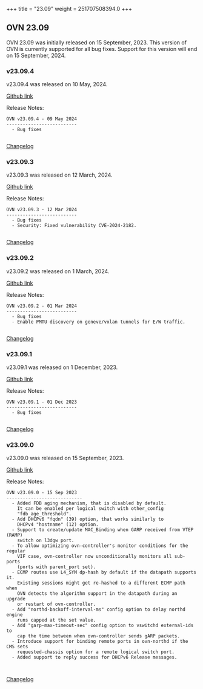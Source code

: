 +++
title = "23.09"
weight = 251707508394.0
+++

## OVN 23.09 

OVN 23.09 was initially released on 15 September, 2023. 
This version of OVN is currently supported for all bug fixes. 
Support for this version will end on 15 September, 2024. 

### v23.09.4
v23.09.4 was released on 10 May, 2024.

[Github link](https://github.com/ovn-org/ovn/releases/tag/v23.09.4)

Release Notes:
```
OVN v23.09.4 - 09 May 2024
--------------------------
  - Bug fixes


```
[Changelog](../changelog_v23.09.4)

### v23.09.3
v23.09.3 was released on 12 March, 2024.

[Github link](https://github.com/ovn-org/ovn/releases/tag/v23.09.3)

Release Notes:
```
OVN v23.09.3 - 12 Mar 2024
--------------------------
  - Bug fixes
  - Security: Fixed vulnerability CVE-2024-2182.


```
[Changelog](../changelog_v23.09.3)

### v23.09.2
v23.09.2 was released on 1 March, 2024.

[Github link](https://github.com/ovn-org/ovn/releases/tag/v23.09.2)

Release Notes:
```
OVN v23.09.2 - 01 Mar 2024
--------------------------
  - Bug fixes
  - Enable PMTU discovery on geneve/vxlan tunnels for E/W traffic.


```
[Changelog](../changelog_v23.09.2)

### v23.09.1
v23.09.1 was released on 1 December, 2023.

[Github link](https://github.com/ovn-org/ovn/releases/tag/v23.09.1)

Release Notes:
```
OVN v23.09.1 - 01 Dec 2023
--------------------------
  - Bug fixes


```
[Changelog](../changelog_v23.09.1)

### v23.09.0
v23.09.0 was released on 15 September, 2023.

[Github link](https://github.com/ovn-org/ovn/releases/tag/v23.09.0)

Release Notes:
```
OVN v23.09.0 - 15 Sep 2023
----------------------------
  - Added FDB aging mechanism, that is disabled by default.
    It can be enabled per logical switch with other_config
    "fdb_age_threshold".
  - Add DHCPv6 "fqdn" (39) option, that works similarly to
    DHCPv4 "hostname" (12) option.
  - Support to create/update MAC_Binding when GARP received from VTEP (RAMP)
    switch on l3dgw port.
  - To allow optimizing ovn-controller's monitor conditions for the regular
    VIF case, ovn-controller now unconditionally monitors all sub-ports
    (ports with parent_port set).
  - ECMP routes use L4_SYM dp-hash by default if the datapath supports it.
    Existing sessions might get re-hashed to a different ECMP path when
    OVN detects the algorithm support in the datapath during an upgrade
    or restart of ovn-controller.
  - Add "northd-backoff-interval-ms" config option to delay northd engine
    runs capped at the set value.
  - Add "garp-max-timeout-sec" config option to vswitchd external-ids to
    cap the time between when ovn-controller sends gARP packets.
  - Introduce support for binding remote ports in ovn-northd if the CMS sets
    requested-chassis option for a remote logical switch port.
  - Added support to reply success for DHCPv6 Release messages.



```
[Changelog](../changelog_v23.09.0)
